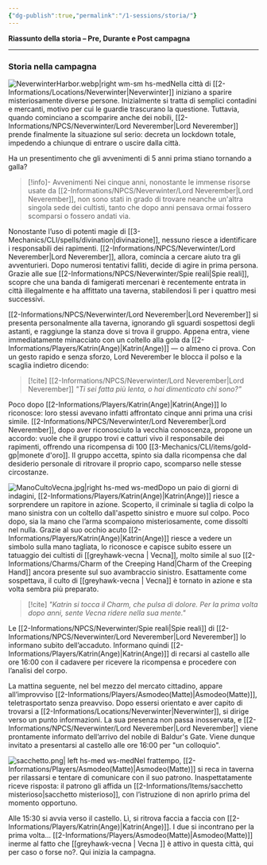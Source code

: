 ```yaml
---
{"dg-publish":true,"permalink":"/1-sessions/storia/"}
---
```




**Riassunto della storia – Pre, Durante e Post campagna**

---

### **Storia nella campagna**

![NeverwinterHarbor.webp|right wm-sm hs-med](/img/user/Assets/NeverwinterHarbor.webp)Nella città di [[2-Informations/Locations/Neverwinter\|Neverwinter]] iniziano a sparire misteriosamente diverse persone. Inizialmente si tratta di semplici contadini e mercanti, motivo per cui le guardie trascurano la questione. Tuttavia, quando cominciano a scomparire anche dei nobili, [[2-Informations/NPCS/Neverwinter/Lord Neverember\|Lord Neverember]] prende finalmente la situazione sul serio: decreta un lockdown totale, impedendo a chiunque di entrare o uscire dalla città.

Ha un presentimento che gli avvenimenti di 5 anni prima stiano tornando a galla?

> [!info]- Avvenimenti
> Nei cinque anni, nonostante le immense risorse usate da [[2-Informations/NPCS/Neverwinter/Lord Neverember\|Lord Neverember]], non sono stati in grado di trovare neanche un'altra singola sede dei cultisti, tanto che dopo anni pensava ormai fossero scomparsi o fossero andati via.

Nonostante l’uso di potenti magie di [[3-Mechanics/CLI/spells/divination\|divinazione]], nessuno riesce a identificare i responsabili dei rapimenti. [[2-Informations/NPCS/Neverwinter/Lord Neverember\|Lord Neverember]], allora, comincia a cercare aiuto tra gli avventurieri. Dopo numerosi tentativi falliti, decide di agire in prima persona. Grazie alle sue [[2-Informations/NPCS/Neverwinter/Spie reali\|Spie reali]], scopre che una banda di famigerati mercenari è recentemente entrata in città illegalmente e ha affittato una taverna, stabilendosi lì per i quattro mesi successivi.

[[2-Informations/NPCS/Neverwinter/Lord Neverember\|Lord Neverember]] si presenta personalmente alla taverna, ignorando gli sguardi sospettosi degli astanti, e raggiunge la stanza dove si trova il gruppo. Appena entra, viene immediatamente minacciato con un coltello alla gola da [[2-Informations/Players/Katrin(Ange)\|Katrin(Ange)]] — o almeno ci prova. Con un gesto rapido e senza sforzo, Lord Neverember le blocca il polso e la scaglia indietro dicendo:

> [!cite] [[2-Informations/NPCS/Neverwinter/Lord Neverember\|Lord Neverember]]
> _"Ti sei fatta più lenta, o hai dimenticato chi sono?"_
 
Poco dopo [[2-Informations/Players/Katrin(Ange)\|Katrin(Ange)]] lo riconosce: loro stessi avevano infatti affrontato cinque anni prima una crisi simile. [[2-Informations/NPCS/Neverwinter/Lord Neverember\|Lord Neverember]], dopo aver riconosciuto la vecchia conoscenza, propone un accordo: vuole che il gruppo trovi e catturi vivo il responsabile dei rapimenti, offrendo una ricompensa di 100 [[3-Mechanics/CLI/items/gold-gp\|monete d'oro]]. Il gruppo accetta, spinto sia dalla ricompensa che dal desiderio personale di ritrovare il proprio capo, scomparso nelle stesse circostanze.

![ManoCultoVecna.jpg|right hs-med ws-med](/img/user/Assets/ManoCultoVecna.jpg)Dopo un paio di giorni di indagini, [[2-Informations/Players/Katrin(Ange)\|Katrin(Ange)]] riesce a sorprendere un rapitore in azione. Scoperto, il criminale si taglia di colpo la mano sinistra con un coltello dall'aspetto sinistro e muore sul colpo. Poco dopo, sia la mano che l’arma scompaiono misteriosamente, come dissolti nel nulla. Grazie al suo occhio acuto [[2-Informations/Players/Katrin(Ange)\|Katrin(Ange)]] riesce a vedere un simbolo sulla mano tagliata, lo riconosce e capisce subito essere un tatuaggio dei cultisti di [[greyhawk-vecna \| Vecna]], molto simile al suo [[2-Informations/Charms/Charm of the Creeping Hand\|Charm of the Creeping Hand]] ancora presente sul suo avambraccio sinistro.
Esattamente come sospettava, il culto di [[greyhawk-vecna \| Vecna]] è tornato in azione e sta volta sembra più preparato.

> [!cite] 
> _"Katrin si tocca il Charm, che pulsa di dolore. Per la prima volta dopo anni, sente Vecna ridere nella sua mente."_

Le [[2-Informations/NPCS/Neverwinter/Spie reali\|Spie reali]] di [[2-Informations/NPCS/Neverwinter/Lord Neverember\|Lord Neverember]] lo informano subito dell’accaduto. Informano quindi [[2-Informations/Players/Katrin(Ange)\|Katrin(Ange)]] di recarsi al castello alle ore 16:00 con il cadavere per ricevere la ricompensa e procedere con l’analisi del corpo.

La mattina seguente, nel bel mezzo del mercato cittadino, appare all’improvviso [[2-Informations/Players/Asmodeo(Matte)\|Asmodeo(Matte)]], teletrasportato senza preavviso. Dopo essersi orientato e aver capito di trovarsi a [[2-Informations/Locations/Neverwinter\|Neverwinter]], si dirige verso un punto informazioni. La sua presenza non passa inosservata, e [[2-Informations/NPCS/Neverwinter/Lord Neverember\|Lord Neverember]] viene prontamente informato dell’arrivo del nobile di Baldur's Gate. Viene dunque invitato a presentarsi al castello alle ore 16:00 per "un colloquio".

![sacchetto.png| left hs-med ws-med](/img/user/Assets/sacchetto.png)Nel frattempo, [[2-Informations/Players/Asmodeo(Matte)\|Asmodeo(Matte)]] si reca in taverna per rilassarsi e tentare di comunicare con il suo patrono. Inaspettatamente riceve risposta: il patrono gli affida un [[2-Informations/Items/sacchetto misterioso\|sacchetto misterioso]], con l’istruzione di non aprirlo prima del momento opportuno.

Alle 15:30 si avvia verso il castello. Lì, si ritrova faccia a faccia con [[2-Informations/Players/Katrin(Ange)\|Katrin(Ange)]]. I due si incontrano per la prima volta… [[2-Informations/Players/Asmodeo(Matte)\|Asmodeo(Matte)]] inerme al fatto che [[greyhawk-vecna \| Vecna ]] è attivo in questa città, qui per caso o forse no?.
Qui inizia la campagna.